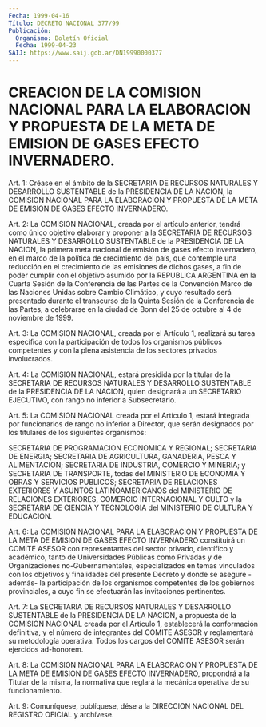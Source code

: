 ```yaml
---
Fecha: 1999-04-16
Título: DECRETO NACIONAL 377/99
Publicación:
  Organismo: Boletín Oficial
  Fecha: 1999-04-23
SAIJ: https://www.saij.gob.ar/DN19990000377
---
```

# CREACION DE LA COMISION NACIONAL PARA LA ELABORACION Y PROPUESTA DE LA META DE EMISION DE GASES EFECTO INVERNADERO.

<a id="1"></a>
Art. 1:  Créase  en el ámbito de la SECRETARIA  DE  RECURSOS NATURALES Y DESARROLLO SUSTENTABLE  de la PRESIDENCIA DE LA NACION, la COMISION NACIONAL PARA LA ELABORACION  Y PROPUESTA DE LA META DE EMISION DE GASES EFECTO INVERNADERO.

<a id="2"></a>
Art.  2: La COMISION NACIONAL, creada por el  artículo  anterior, tendrá como  único  objetivo elaborar y proponer a la SECRETARIA DE RECURSOS NATURALES Y DESARROLLO SUSTENTABLE de la PRESIDENCIA DE LA NACION,  la  primera meta  nacional  de  emisión  de  gases  efecto invernadero, en  el  marco  de la política de crecimiento del país, que contemple una reducción en  el  crecimiento de las emisiones de dichos gases, a fin de poder cumplir con el objetivo asumido por la REPUBLICA ARGENTINA en la Cuarta Sesión  de  la  Conferencia de las Partes de la Convención Marco de las Naciones Unidas  sobre  Cambio Climático,  y  cuyo resultado será presentado durante el transcurso de la Quinta Sesión  de  la Conferencia de las Partes, a celebrarse en la ciudad de Bonn del 25  de  octubre  al 4 de noviembre de 1999.

<a id="3"></a>
Art. 3: La COMISION NACIONAL, creada por el  Artículo 1, realizará su  tarea específica con la participación de todos  los  organismos públicos  competentes  y  con  la  plena asistencia de los sectores privados involucrados.

<a id="4"></a>
Art. 4: La COMISION NACIONAL, estará  presidida  por la titular de la SECRETARIA DE RECURSOS NATURALES Y DESARROLLO SUSTENTABLE  de la PRESIDENCIA    DE  LA  NACION,  quien  designará  a  un  SECRETARIO EJECUTIVO, con rango no inferior a Subsecretario.

<a id="5"></a>
Art. 5: La COMISION  NACIONAL  creada  por  el  Artículo 1, estará integrada  por  funcionarios de rango no inferior a  Director,  que serán designados  por  los  titulares de los siguientes organismos:

SECRETARIA  DE PROGRAMACION ECONOMICA  Y  REGIONAL;  SECRETARIA  DE ENERGIA; SECRETARIA DE AGRICULTURA, GANADERIA, PESCA Y ALIMENTACION;  SECRETARIA  DE  INDUSTRIA,  COMERCIO  Y  MINERIA;  y SECRETARIA  DE TRANSPORTE, todas del MINISTERIO DE ECONOMIA Y OBRAS Y SERVICIOS PUBLICOS; SECRETARIA DE RELACIONES EXTERIORES Y ASUNTOS LATINOAMERICANOS  del MINISTERIO DE RELACIONES EXTERIORES, COMERCIO INTERNACIONAL Y CULTO  y  la SECRETARIA DE CIENCIA Y TECNOLOGIA del MINISTERIO DE CULTURA Y EDUCACION.

<a id="6"></a>
Art. 6: La COMISION NACIONAL PARA LA ELABORACION Y PROPUESTA DE LA META DE EMISION DE GASES EFECTO  INVERNADERO  constituirá un COMITE ASESOR  con  representantes  del  sector  privado,  científico    y académico,  tanto  de  Universidades  Públicas  como  Privadas y de Organizaciones  no-Gubernamentales,    especializados   en  temas vinculados  con los objetivos y finalidades del presente Decreto  y donde  se asegure  -además-  la  participación  de  los  organismos competentes de los gobiernos provinciales, a cuyo fin se efectuarán las invitaciones pertinentes.

<a id="7"></a>
Art.  7:   La  SECRETARIA  DE  RECURSOS  NATURALES  Y  DESARROLLO SUSTENTABLE de  la  PRESIDENCIA  DE  LA  NACION,  a propuesta de la COMISION  NACIONAL  creada  por  el  Artículo  1,  establecerá  la conformación  definitiva,  y  el  número de integrantes del  COMITE ASESOR y reglamentará su metodología  operativa.  Todos  los cargos del COMITE ASESOR serán ejercidos ad-honorem.

<a id="8"></a>
Art. 8: La COMISION NACIONAL PARA LA ELABORACION Y PROPUESTA DE LA META DE EMISION DE GASES EFECTO INVERNADERO, propondrá a la Titular de la misma, la normativa que reglará la mecánica operativa  de  su funcionamiento.

<a id="9"></a>
Art. 9: Comuníquese, publíquese, dése a la DIRECCION NACIONAL DEL REGISTRO  OFICIAL  y  archívese.